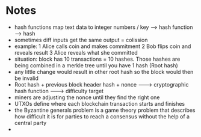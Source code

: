 # Notes

- hash functions map text data to integer numbers / key  --> hash function  --> hash
- sometimes diff inputs get the same output = colission
- example: 1 Alice calls coin and makes commitment 2 Bob flips coin and reveals result 3 Alice reveals what she committed
- situation: block has 10 transactions = 10 hashes. Those hashes are being combined in a merkle tree until you have 1 hash (Root hash)
- any little change would result in other root hash so the block would then be invalid
- Root hash + previous block header hash + nonce ---> cryptographic hash function ---> difficulty target
- miners are adjusting the nonce until they find the right one
- UTXOs define where each blockchain transaction starts and finishes
- the Byzantine generals problem is a game theory problem that describes how difficult it is for parties to reach a consensus without the help of a central party
- 




